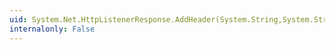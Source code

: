 ```yaml
---
uid: System.Net.HttpListenerResponse.AddHeader(System.String,System.String)
internalonly: False
---
```

